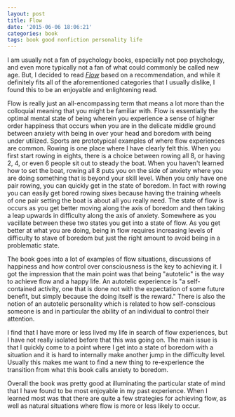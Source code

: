 ```yaml
---
layout: post
title: Flow
date: '2015-06-06 18:06:21'
categories: book
tags: book good nonfiction personality life
---
```


I am usually not a fan of psychology books, especially not
pop psychology, and even more typically not a fan of what
could commonly be called new age. But, I decided to read
[*Flow*][flow-amazon] based on a recommendation, and while
it definitely fits all of the aforementioned categories that I
usually dislike, I found this to be an enjoyable and enlightening
read.

Flow is really just an all-encompassing term that means a lot more
than the colloquial meaning that you might be familiar with. Flow
is essentially the optimal mental state of being wherein you experience
a sense of higher order happiness that occurs when you are in the
delicate middle ground between anxiety with being in over your head
and boredom with being under utilized. Sports are prototypical examples
of where flow experiences are common. Rowing is one place where I have
clearly felt this. When you first start rowing in eights, there is a choice
between rowing all 8, or having 2, 4, or even 6 people sit out to steady
the boat. When you haven't learned how to set the boat, rowing all 8 puts
you on the side of anxiety where you are doing something that is beyond
your skill level. When you only have one pair rowing, you can quickly get
in the state of boredom. In fact with rowing you can easily get bored rowing
sixes because having the training wheels of one pair setting the boat
is about all you really need. The state of flow is occurs as you get
better moving along the axis of boredom and then taking a leap upwards
in difficulty along the axis of anxiety. Somewhere as you vacillate between
these two states you get into a state of flow. As you get better at what
you are doing, being in flow requires increasing levels of difficulty to stave
of boredom but just the right amount to avoid being in a problematic state.

The book goes into a lot of examples of flow situations, discussions
of happiness and how control over consciousness is the key to achieving it.
I got the impression that the main point was that being "autotelic" is
the way to achieve flow and a happy life. An autotelic experience is
"a self-contained activity, one that is done not with the expectation
of some future benefit, but simply because the doing itself is the reward."
There is also the notion of an autotelic personality which is related
to how self-conscious someone is and in particular the ability of an individual
to control their attention.

I find that I have more or less lived my life in search of flow experiences, but
I have not really isolated before that this was going on. The main issue is that
I quickly come to a point where I get into a state of boredom with a situation
and it is hard to internally make another jump in the difficulty level. Usually
this makes me want to find a new thing to re-experience the transition from what
this book calls anxiety to boredom.

Overall the book was pretty good at illuminating the particular state of mind
that I have found to be most enjoyable in my past experience. When I learned
most was that there are quite a few strategies for achieving flow, as well as
natural situations where flow is more or less likely to occur.


[flow-amazon]:    http://amzn.com/0061339202
